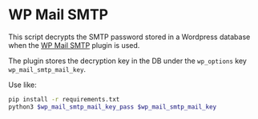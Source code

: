 # WP Mail SMTP
This script decrypts the SMTP password stored in a Wordpress database when the [WP Mail SMTP](https://wpmailsmtp.com) plugin is used.

The plugin stores the decryption key in the DB under the `wp_options` key `wp_mail_smtp_mail_key`.

Use like:

```bash
pip install -r requirements.txt
python3 $wp_mail_smtp_mail_key_pass $wp_mail_smtp_mail_key
```
